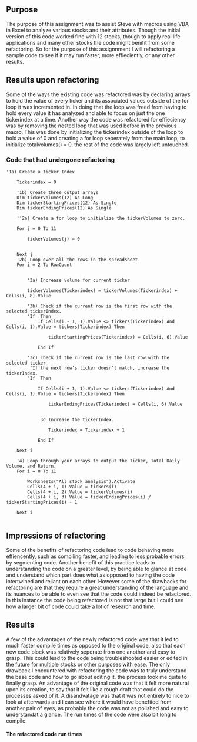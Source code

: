 ## Purpose
  The purpose of this assignment was to assist Steve with macros using VBA in Excel to analyze various stocks and their attributes. Though the initial version of this code worked fine with 12 stocks, though to apply real life applications and many other stocks the code might benifit from some refactoring. So for the purpose of this assignnment I will refactoring a sample code to see if it may run faster, more effieciently, or any other results.

## Results upon refactoring

  Some of the ways the existing code was refactored was by declaring arrays to hold the value of every ticker and its associated values outside of the for loop it was incremented in. In doing that the loop was freed from having to hold every value it has analyzed and able to focus on just the one tickerindex at a time. Another way the code was refactored for effieciency was by removing the nested loop that was used before in  the previous macro. This was done by initializing the tickerindex outside of the loop to hold a value of 0 and creating a for loop seperately from the main loop, to initialize totalvolumes() = 0. the rest of the code was largely left untouched.

### Code that had undergone refactoring
```
'1a) Create a ticker Index
    
    Tickerindex = 0
    
    '1b) Create three output arrays
    Dim tickerVolumes(12) As Long
    Dim tickerStartingPrices(12) As Single
    Dim tickerEndingPrices(12) As Single
    
    ''2a) Create a for loop to initialize the tickerVolumes to zero.
    
    For j = 0 To 11
    
        tickerVolumes(j) = 0
        
        
    Next j
    '2b) Loop over all the rows in the spreadsheet.
    For i = 2 To RowCount
    
        
        '3a) Increase volume for current ticker
        
        tickerVolumes(Tickerindex) = tickerVolumes(Tickerindex) + Cells(i, 8).Value
        
        '3b) Check if the current row is the first row with the selected tickerIndex.
        'If  Then
            If Cells(i - 1, 1).Value <> tickers(Tickerindex) And Cells(i, 1).Value = tickers(Tickerindex) Then
                
                tickerStartingPrices(Tickerindex) = Cells(i, 6).Value
            
            End If
        
        '3c) check if the current row is the last row with the selected ticker
         'If the next row’s ticker doesn’t match, increase the tickerIndex.
        'If  Then
            
            If Cells(i + 1, 1).Value <> tickers(Tickerindex) And Cells(i, 1).Value = tickers(Tickerindex) Then
            
                tickerEndingPrices(Tickerindex) = Cells(i, 6).Value
            
            
            '3d Increase the tickerIndex.
            
                Tickerindex = Tickerindex + 1
            
            End If
    
    Next i
    
    '4) Loop through your arrays to output the Ticker, Total Daily Volume, and Return.
    For i = 0 To 11
        
        Worksheets("All stock analysis").Activate
        Cells(4 + i, 1).Value = tickers(i)
        Cells(4 + i, 2).Value = tickerVolumes(i)
        Cells(4 + i, 3).Value = tickerEndingPrices(i) / tickerStartingPrices(i) - 1
        
    Next i
    
```
## Impressions of refactoring

  Some of the benefits of refactoring code lead to code behaving more effiencently, such as compiling faster, and leading to less probable errors by segmenting code. Another benefit of this practice leads to understanding the code on a greater level, by being able to glance at code and understand which part does what as opposed to having the code intertwined and reliant on each other. However some of the drawbacks for refactoring are that they require a great understanding of the language and its nuances to be able to even see that the code could indeed be refactored. In this instance the code being refactored is not that large but I could see how a larger bit of code could take a lot of research and time.

## Results
  A few of the advantages of the newly refactored code was that it led to much faster compile times as opposed to the original code, also that each new code block was relatively seperate from one another and easy to grasp. This could lead to the code being troubleshooted easier or edited in the future for multiple stocks or other purposes with ease. The only drawback I encountered with refactoring the code was to truly understand the base code and how to go about editing it, the process took me quite to finally grasp. An advantage of the original code was that it felt more natural upon its creation, to say that it felt like a rough draft that could do the processes asked of it. A disandvatage was that it was not entirely to nice to look at afterwards and I can see where it would have benefited from another pair of eyes, as probably the code was not as polished and easy to understandat a glance. The run times of the code were also bit long to compile.

#### The refactored code run times
    
    
                
